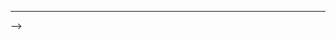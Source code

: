 <!-- ---
layout: page
permalink: /publications/
title: publications
# description: publications by categories in reversed chronological order. generated by jekyll-scholar.
years: [2022, 2019, 2018, 2017]
nav: true
nav_order: 1 -->
---
<!-- _pages/publications.md -->
<!-- <div class="publications">

{%- for y in page.years %}
  <h2 class="year">{{y}}</h2>
  {% bibliography -f papers -q @*[year={{y}}]* %}
{% endfor %}

</div>  --> -->
